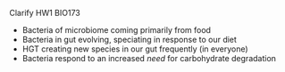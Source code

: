 Clarify HW1 BIO173

-   Bacteria of microbiome coming primarily from food
-   Bacteria in gut evolving, speciating in response to our diet
-   HGT creating new species in our gut frequently (in everyone)
-   Bacteria respond to an increased _need_ for carbohydrate degradation
